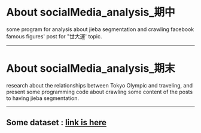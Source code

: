 # About socialMedia_analysis_期中

some program for analysis about jieba segmentation and crawling facebook famous figures&#39; post for &#34;世大運&#39; topic.

---

# About socialMedia_analysis_期末

research about the relationships between Tokyo Olympic and traveling, and present some programming code about crawling some content of the posts to having jieba segmentation.

---

## Some dataset : [link is here](https://1drv.ms/f/s!AgJpYB6E8QT3hXK3IHmRk4ug_HyO)